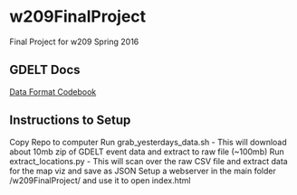 # w209FinalProject
Final Project for w209 Spring 2016


## GDELT Docs

[Data Format Codebook](http://data.gdeltproject.org/documentation/GDELT-Data_Format_Codebook.pdf)


## Instructions to Setup

Copy Repo to computer
Run grab\_yesterdays\_data.sh - This will download about 10mb zip of GDELT event data and extract to raw file (~100mb)
Run extract_locations.py - This will scan over the raw CSV file and extract data for the map viz and save as JSON
Setup a webserver in the main folder /w209FinalProject/ and use it to open index.html

